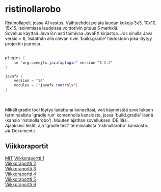 # ristinollarobo
Ristinollapeli, jossa AI vastus. Vaihtoehdot pelata laudan kokoja 3x3, 10x10, 15x15. Isoimmissa laudoissa voittorivin pituus 5 merkkiä.
</br>
Sovellus käyttää Java 8:n asti toimivaa JavaFX kirjastoa. 
Jos sinulla Java versio > 8, lisääthän alla olevan rivin 'build.gradle' tiedostoon joka löytyy projektin juuresta.
</br>
</br>
```java
plugins {
    id 'org.openjfx.javafxplugin' version '0.0.8'
}

javafx {
    version = "14"
    modules = ['javafx.controls']
}
```
</br>
</br>
Mikäli gradle tool löytyy ladattuna koneeltasi, voit käynnistää sovelluksen terminaalista 'gradle run' komennolla kansiosta, jossa 'build.gradle' läsnä (kansio 'ristinollarobo'). Muuten ajathan sovelluksen IDE:lläsi.
</br>
Ajaaksesi testit, aja 'gradle test' terminaalista 'ristinollarobo' kansiosta.
</br>
## Dokumentit 

## Viikkoraportit 
[MIT](https://choosealicense.com/licenses/mit/)
[Viikkoraportti 1](https://github.com/eherra/ristinollarobo/blob/master/dokumentaatio/viikkoraportti1.md)</br>
[Viikkoraportti 2](viikkoraportti2.md)</br>
[Viikkoraportti 3](https://github.com/eherra/ristinollarobo/blob/master/dokumentaatio/viikkoraportti3.md)</br>
[Viikkoraportti 4](https://github.com/eherra/ristinollarobo/blob/master/dokumentaatio/viikkoraportti4.md)</br>
[Viikkoraportti 5](https://github.com/eherra/ristinollarobo/blob/master/dokumentaatio/viikkoraportti5.md)</br>
[Viikkoraportti 6](https://github.com/eherra/ristinollarobo/blob/master/dokumentaatio/viikkoraportti6.md)
</br>





